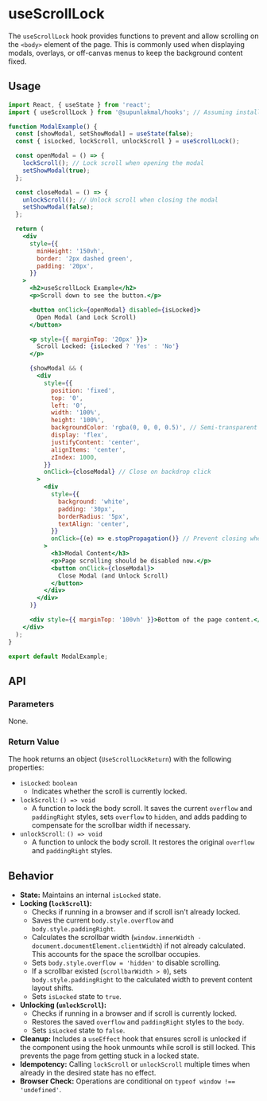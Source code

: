 # useScrollLock

The `useScrollLock` hook provides functions to prevent and allow scrolling on the `<body>` element of the page. This is commonly used when displaying modals, overlays, or off-canvas menus to keep the background content fixed.

## Usage

```jsx
import React, { useState } from 'react';
import { useScrollLock } from '@supunlakmal/hooks'; // Assuming installation

function ModalExample() {
  const [showModal, setShowModal] = useState(false);
  const { isLocked, lockScroll, unlockScroll } = useScrollLock();

  const openModal = () => {
    lockScroll(); // Lock scroll when opening the modal
    setShowModal(true);
  };

  const closeModal = () => {
    unlockScroll(); // Unlock scroll when closing the modal
    setShowModal(false);
  };

  return (
    <div
      style={{
        minHeight: '150vh',
        border: '2px dashed green',
        padding: '20px',
      }}
    >
      <h2>useScrollLock Example</h2>
      <p>Scroll down to see the button.</p>

      <button onClick={openModal} disabled={isLocked}>
        Open Modal (and Lock Scroll)
      </button>

      <p style={{ marginTop: '20px' }}>
        Scroll Locked: {isLocked ? 'Yes' : 'No'}
      </p>

      {showModal && (
        <div
          style={{
            position: 'fixed',
            top: '0',
            left: '0',
            width: '100%',
            height: '100%',
            backgroundColor: 'rgba(0, 0, 0, 0.5)', // Semi-transparent background
            display: 'flex',
            justifyContent: 'center',
            alignItems: 'center',
            zIndex: 1000,
          }}
          onClick={closeModal} // Close on backdrop click
        >
          <div
            style={{
              background: 'white',
              padding: '30px',
              borderRadius: '5px',
              textAlign: 'center',
            }}
            onClick={(e) => e.stopPropagation()} // Prevent closing when clicking inside modal content
          >
            <h3>Modal Content</h3>
            <p>Page scrolling should be disabled now.</p>
            <button onClick={closeModal}>
              Close Modal (and Unlock Scroll)
            </button>
          </div>
        </div>
      )}

      <div style={{ marginTop: '100vh' }}>Bottom of the page content.</div>
    </div>
  );
}

export default ModalExample;
```

## API

### Parameters

None.

### Return Value

The hook returns an object (`UseScrollLockReturn`) with the following properties:

- `isLocked`: `boolean`
  - Indicates whether the scroll is currently locked.
- `lockScroll`: `() => void`
  - A function to lock the body scroll. It saves the current `overflow` and `paddingRight` styles, sets `overflow` to `hidden`, and adds padding to compensate for the scrollbar width if necessary.
- `unlockScroll`: `() => void`
  - A function to unlock the body scroll. It restores the original `overflow` and `paddingRight` styles.

## Behavior

- **State:** Maintains an internal `isLocked` state.
- **Locking (`lockScroll`):**
  - Checks if running in a browser and if scroll isn't already locked.
  - Saves the current `body.style.overflow` and `body.style.paddingRight`.
  - Calculates the scrollbar width (`window.innerWidth - document.documentElement.clientWidth`) if not already calculated. This accounts for the space the scrollbar occupies.
  - Sets `body.style.overflow = 'hidden'` to disable scrolling.
  - If a scrollbar existed (`scrollbarWidth > 0`), sets `body.style.paddingRight` to the calculated width to prevent content layout shifts.
  - Sets `isLocked` state to `true`.
- **Unlocking (`unlockScroll`):**
  - Checks if running in a browser and if scroll is currently locked.
  - Restores the saved `overflow` and `paddingRight` styles to the `body`.
  - Sets `isLocked` state to `false`.
- **Cleanup:** Includes a `useEffect` hook that ensures scroll is unlocked if the component using the hook unmounts while scroll is still locked. This prevents the page from getting stuck in a locked state.
- **Idempotency:** Calling `lockScroll` or `unlockScroll` multiple times when already in the desired state has no effect.
- **Browser Check:** Operations are conditional on `typeof window !== 'undefined'`.
